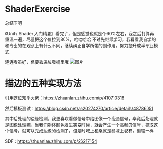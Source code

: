 # ShaderExercise
总结下吧

《Unity Shader 入门精要》看完了，但是感觉也就是个60%左右，我之后打算再重温一遍，尽量把这个值拉到80%，哈哈哈哈
不过先继续学习，我看看我自学的和专业的在观点上有什么不同，继续纠正自学所带的副作用，努力提升成半专业模式

连连看虽好，但要丢进垃圾桶里哦
![图片](https://user-images.githubusercontent.com/50166070/159422407-f43d457b-81f6-4664-93cf-10feeea81481.png)

# 描边的五种实现方法

引用这位知乎大佬：https://zhuanlan.zhihu.com/p/410710318

然后模板测试：https://blog.csdn.net/aa20274270/article/details/48786051

其中后处理的边缘检测，我更喜欢看做信号中给图像一个高通信号，毕竟后处理就是图像处理嘛，当我们物体颜色发生突变时候，就会产生一个高频的信号，抓取这个信号，就可以完成边缘的检测了，但是时域上相乘就是频域上卷积，道理一样

SDF：https://zhuanlan.zhihu.com/p/26217154
